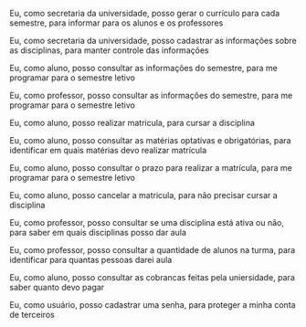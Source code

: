 <p>Eu, como secretaria da universidade, posso gerar o currículo para cada semestre, para informar para os alunos e os professores</p>
<p>Eu, como secretaria da universidade, posso cadastrar as informações sobre as disciplinas, para manter controle das informações</p>
<p>Eu, como aluno, posso consultar as informações do semestre, para me programar para o semestre letivo</p>
<p>Eu, como professor, posso consultar as informações do semestre, para me programar para o semestre letivo</p>
<p>Eu, como aluno, posso realizar matricula, para cursar a disciplina</p>
<p>Eu, como aluno, posso consultar as matérias optativas e obrigatórias, para identificar em quais matérias devo realizar matrícula</p>
<p>Eu, como aluno, posso consultar o prazo para realizar a matrícula, para me programar para o semestre letivo</p>
<p>Eu, como aluno, posso cancelar a matricula, para não precisar cursar a disciplina</p>
<p>Eu, como professor, posso consultar se uma disciplina está ativa ou não, para saber em quais disciplinas posso dar aula</p>
<p>Eu, como professor, posso consultar a quantidade de alunos na turma, para identificar para quantas pessoas darei aula</p>
<p>Eu, como aluno, posso consultar as cobrancas feitas pela uniersidade, para saber quanto devo pagar</p>
<p>Eu, como usuário, posso cadastrar uma senha, para proteger a minha conta de terceiros</p>
